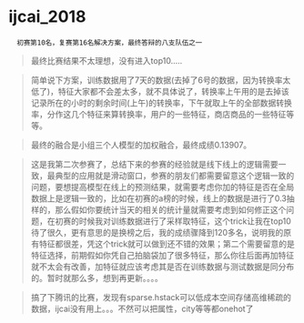 # ijcai_2018
      初赛第10名，复赛第16名解决方案，最终答辩的八支队伍之一
>最终比赛结果不太理想，没有进入top10.....<br>

>简单说下方案，训练数据用了7天的数据(去掉了6号的数据，因为转换率太低了)，特征大家都不会差太多，就不具体说了，转换率上午用的是去掉该记录所在的小时的剩余时间(上午)的转换率，下午就取上午的全部数据转换率，分作这几个特征来算转换率，用户的一些特征，商店商品的一些特征等等。<br>

>最终的融合是小组三个人模型的加权融合，最终成绩0.13907。<br>

>这是我第二次参赛了，总结下来的参赛的经验就是线下线上的逻辑需要一致，最典型的应用就是滑动窗口，参赛的朋友们都需要留意这个逻辑一致的问题，要想提高模型在线上的预测结果，就需要考虑你加的特征是否在全局数据上是逻辑一致的，比如在初赛的a榜的时候，线上的数据是进行了0.3抽样的，那么假如你要统计当天的相关的统计量就需要考虑到如何修正这个问题，在初赛的时候我对训练数据进行了采样取特征，这个trick让我在top10待了很久，更有意思的是换榜之后，我的成绩骤降到120多名，说明我的原有特征都很差，凭这个trick就可以做到还不错的效果；第二个需要留意的是特征选择，前期假如你凭自己拍脑袋加了很多特征，那么你往后面再加特征就不太会有改善，加特征就应该考虑其是否在训练数据与测试数据是同分布的。暂时就那么多，想到再更新。。。。<br>

 >搞了下腾讯的比赛，发现有sparse.hstack可以低成本空间存储高维稀疏的数据，ijcai没有用上。。。不然可以把属性，city等等都onehot了<br>
